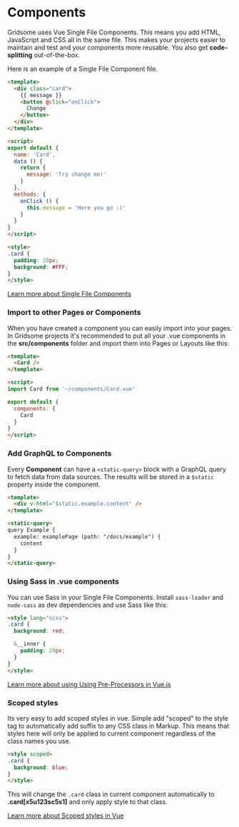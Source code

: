 # Components

Gridsome uses Vue Single File Components. This means you add HTML, JavaScript and CSS all in the same file. This makes your projects easier to maintain and test and your components more reusable. You also get **code-splitting** out-of-the-box.

Here is an example of a Single File Component file.


```html
<template>
  <div class="card">
    {{ message }}
    <button @click="onClick">
      Change
    </button>
  </div>
</template>

<script>
export default {
  name: 'Card',
  data () {
    return {
      message: 'Try change me!'
    }
  },
  methods: {
    onClick () {
      this.message = 'Here you go :)'
    }
  }
}
</script>

<style>
.card {
  padding: 20px;
  background: #FFF;
}
</style>

```

[Learn more about Single File Components](https://vuejs.org/v2/guide/single-file-components.html)

### Import to other Pages or Components
When you have created a component you can easily import into your pages. In Gridsome projects it's recommended to put all your .vue components in the **src/components** folder and import them into Pages or Layouts like this:

```html
<template>
  <Card />
</template>

<script>
import Card from '~/components/Card.vue'

export default {
  components: {
    Card
  }
}
</script>

```

### Add GraphQL to Components

Every **Component** can have a `<static-query>` block with a GraphQL query
to fetch data from data sources. The results will be stored in a
`$static` property inside the component.

```html
<template>
  <div v-html="$static.example.content" />
</template>

<static-query>
query Example {
  example: examplePage (path: "/docs/example") {
    content
  }
}
</static-query>

```


### Using Sass in .vue components

You can use Sass in your Single File Components.
Install `sass-loader` and `node-sass` as dev dependencies and use Sass like this:

```html
<style lang="scss">
.card {
  background: red;

  &__inner {
    padding: 20px;
  }
}
</style>
```

[Learn more about using Using Pre-Processors in Vue.js](https://vue-loader.vuejs.org/guide/pre-processors.html)

### Scoped styles

Its very easy to add scoped styles in vue. Simple add "scoped" to the style tag to automatically add suffix to any CSS class in Markup. This means that styles here will only be applied to current component regardless of the class names you use.

```html
<style scoped>
.card {
  background: blue;
}
</style>
```

This will change the `.card` class in current component automatically to **.card[x5u123sc5s1]** and only apply style to that class.

[Learn more about Scoped styles in Vue](https://vue-loader.vuejs.org/guide/scoped-css.html)

